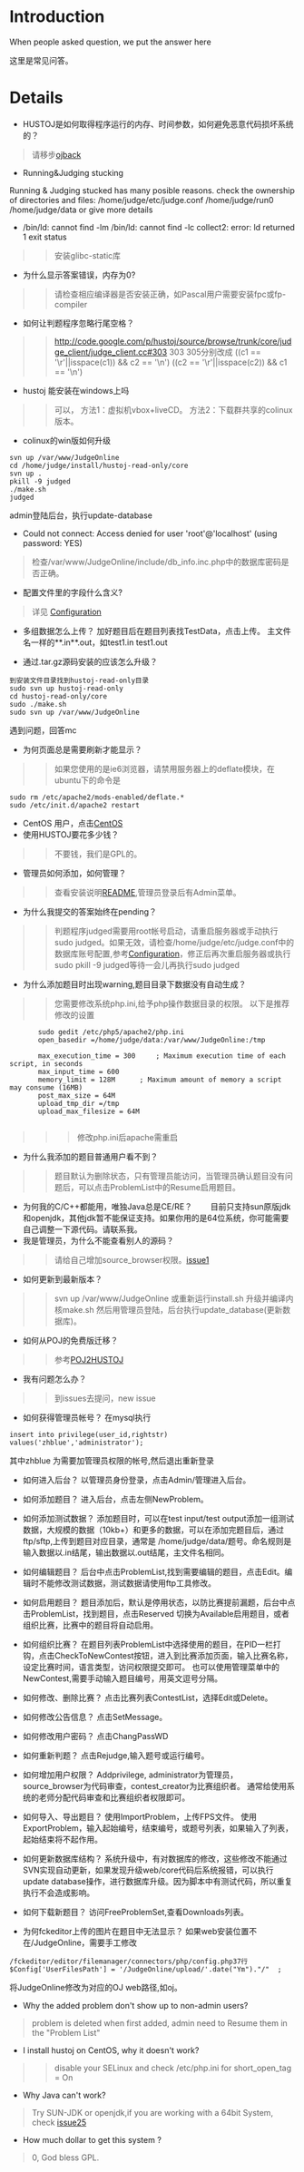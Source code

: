 # Introduction #


When people asked question, we put the answer here

这里是常见问答。

# Details #
  * HUSTOJ是如何取得程序运行的内存、时间参数，如何避免恶意代码损坏系统的？
> 请移步[ojback](ojback.md)

  * Running&Judging stucking

Running & Judging stucked has many posible reasons. check the ownership of directories and files: /home/judge/etc/judge.conf /home/judge/run0 /home/judge/data or give more details

  * /bin/ld: cannot find -lm /bin/ld: cannot find -lc collect2: error: ld returned 1 exit status
> > 安装glibc-static库

  * 为什么显示答案错误，内存为0?
> > 请检查相应编译器是否安装正确，如Pascal用户需要安装fpc或fp-compiler

  * 如何让判题程序忽略行尾空格？
> > http://code.google.com/p/hustoj/source/browse/trunk/core/judge_client/judge_client.cc#303
> > 303 305分别改成
> > ((c1 == '\r'||isspace(c1)) && c2 == '\n')
> > ((c2 == '\r'||isspace(c2)) && c1 == '\n')


  * hustoj  能安装在windows上吗
> > 可以，
> > 方法1：虚拟机vbox+liveCD。
> > 方法2：下载群共享的colinux版本。

  * colinux的win版如何升级
```
svn up /var/www/JudgeOnline
cd /home/judge/install/hustoj-read-only/core
svn up .
pkill -9 judged
./make.sh
judged
```
admin登陆后台，执行update-database

  * Could not connect: Access denied for user 'root'@'localhost' (using password: YES)

> 检查/var/www/JudgeOnline/include/db\_info.inc.php中的数据库密码是否正确。


  * 配置文件里的字段什么含义?
> 详见 [Configuration](Configuration.md)
  * 多组数据怎么上传？
加好题目后在题目列表找TestData，点击上传。
主文件名一样的**.in**.out，如test1.in test1.out

  * 通过.tar.gz源码安装的应该怎么升级？
```
到安装文件目录找到hustoj-read-only目录
sudo svn up hustoj-read-only
cd hustoj-read-only/core
sudo ./make.sh
sudo svn up /var/www/JudgeOnline
```
遇到问题，回答mc

  * 为何页面总是需要刷新才能显示？
> > 如果您使用的是ie6浏览器，请禁用服务器上的deflate模块，在ubuntu下的命令是
```
sudo rm /etc/apache2/mods-enabled/deflate.*
sudo /etc/init.d/apache2 restart
```
  * CentOS 用户，点击[CentOS](CentOS.md)
  * 使用HUSTOJ要花多少钱？
> > 不要钱，我们是GPL的。
  * 管理员如何添加，如何管理？
> > 查看安装说明[README](README.md),管理员登录后有Admin菜单。

  * 为什么我提交的答案始终在pending？
> > 判题程序judged需要用root帐号启动，请重启服务器或手动执行sudo judged。如果无效，请检查/home/judge/etc/judge.conf中的数据库账号配置,参考[Configuration](Configuration.md)，修正后再次重启服务器或执行sudo pkill -9 judged等待一会儿再执行sudo judged

  * 为什么添加题目时出现warning,题目目录下数据没有自动生成？
> > 您需要修改系统php.ini,给予php操作数据目录的权限。
> > 以下是推荐修改的设置
```
       sudo gedit /etc/php5/apache2/php.ini 
       open_basedir =/home/judge/data:/var/www/JudgeOnline:/tmp  
       
       max_execution_time = 300     ; Maximum execution time of each script, in seconds
       max_input_time = 600 
       memory_limit = 128M      ; Maximum amount of memory a script may consume (16MB)
       post_max_size = 64M
       upload_tmp_dir =/tmp
       upload_max_filesize = 64M
      
```
> > > 修改php.ini后apache需重启

  * 为什么我添加的题目普通用户看不到？

> > 题目默认为删除状态，只有管理员能访问，当管理员确认题目没有问题后，可以点击ProblemList中的Resume启用题目。

  * 为何我的C/C++都能用，唯独Java总是CE/RE？
　　目前只支持sun原版jdk和openjdk，其他jdk暂不能保证支持。如果你用的是64位系统，你可能需要自己调整一下源代码。请联系我。
  * 我是管理员，为什么不能查看别人的源码？
> > 请给自己增加source\_browser权限。[issue1](https://code.google.com/p/hustoj/issues/detail?id=1)
  * 如何更新到最新版本？
> > svn up /var/www/JudgeOnline
> > 或重新运行install.sh
> > 升级并编译内核make.sh
> > 然后用管理员登陆，后台执行update\_database(更新数据库)。
  * 如何从POJ的免费版迁移？
> > 参考[POJ2HUSTOJ](POJ2HUSTOJ.md)

  * 我有问题怎么办？
> > 到issues去提问，new issue

  * 如何获得管理员帐号？
在mysql执行
```
insert into privilege(user_id,rightstr) values('zhblue','administrator');
```
其中zhblue 为需要加管理员权限的帐号,然后退出重新登录

  * 如何进入后台？
以管理员身份登录，点击Admin/管理进入后台。

  * 如何添加题目？
进入后台，点击左侧NewProblem。

  * 如何添加测试数据？
添加题目时，可以在test input/test output添加一组测试数据，大规模的数据（10kb+）和更多的数据，可以在添加完题目后，通过ftp/sftp,上传到题目对应目录，通常是 /home/judge/data/题号。命名规则是输入数据以.in结尾，输出数据以.out结尾，主文件名相同。

  * 如何编辑题目？
后台中点击ProblemList,找到需要编辑的题目，点击Edit。编辑时不能修改测试数据，测试数据请使用ftp工具修改。

  * 如何启用题目？
题目添加后，默认是停用状态，以防比赛提前漏题，后台中点击ProblemList，找到题目，点击Reserved 切换为Available启用题目，或者组织比赛，比赛中的题目将自动启用。

  * 如何组织比赛？
在题目列表ProblemList中选择使用的题目，在PID一栏打钩，点击CheckToNewContest按钮，进入到比赛添加页面，输入比赛名称，设定比赛时间，语言类型，访问权限提交即可。
也可以使用管理菜单中的NewContest,需要手动输入题目编号，用英文逗号分隔。

  * 如何修改、删除比赛？
点击比赛列表ContestList，选择Edit或Delete。

  * 如何修改公告信息？
点击SetMessage。

  * 如何修改用户密码？
点击ChangPassWD

  * 如何重新判题？
点击Rejudge,输入题号或运行编号。

  * 如何增加用户权限？
Addprivilege, administrator为管理员，source\_browser为代码审查，contest\_creator为比赛组织者。
通常给使用系统的老师分配代码审查和比赛组织者权限即可。

  * 如何导入、导出题目？
使用ImportProblem，上传FPS文件。
使用ExportProblem，输入起始编号，结束编号，或题号列表，如果输入了列表，起始结束将不起作用。

  * 如何更新数据库结构？
系统升级中，有对数据库的修改，这些修改不能通过SVN实现自动更新，如果发现升级web/core代码后系统报错，可以执行update database操作，进行数据库升级。因为脚本中有测试代码，所以重复执行不会造成影响。

  * 如何下载新题目？
访问FreeProblemSet,查看Downloads列表。
  * 为何fckeditor上传的图片在题目中无法显示？
如果web安装位置不在/JudgeOnline，需要手工修改
```
/fckeditor/editor/filemanager/connectors/php/config.php37行
$Config['UserFilesPath'] = '/JudgeOnline/upload/'.date("Ym")."/"  ;
```
将JudgeOnline修改为对应的OJ web路径,如oj。

  * Why the added problem don't show up to non-admin users?


> problem is deleted when first added, admin need to Resume them in the "Problem List"

  * I install hustoj on CentOS, why it doesn't work?
> > disable your SELinux and check /etc/php.ini for short\_open\_tag = On

  * Why Java can't work?


> Try SUN-JDK or openjdk,if you are working with a 64bit System, check [issue25](https://code.google.com/p/hustoj/issues/detail?id=25)

  * How much dollar to get this system ?

> 0, God bless GPL.